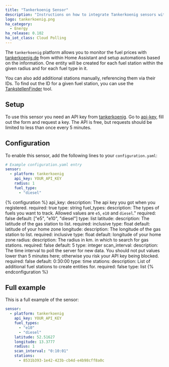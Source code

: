 ```yaml
---
title: "Tankerkoenig Sensor"
description: "Instructions on how to integrate Tankerkoenig sensors within Home Assistant."
logo: tankerkoenig.png
ha_category:
  - Energy
ha_release: 0.102
ha_iot_class: Cloud Polling
---
```


The `tankerkoenig` platform allows you to monitor the fuel prices with [tankerkoenig.de](https://www.tankerkoenig.de/) from within Home Assistant and setup automations based on the information.
One entity will be created for each fuel station within the given radius and for each fuel type in it.

You can also add additional stations manually, referencing them via their IDs. To find out the ID for a given fuel station, you can use the [TankstellenFinder](https://creativecommons.tankerkoenig.de/TankstellenFinder/index.html) tool.

## Setup

To use this sensor you need an API key from [tankerkoenig](https://creativecommons.tankerkoenig.de). Go to [api-key](https://creativecommons.tankerkoenig.de/api-key), fill out the form and request a key. The API is free, but requests should be limited to less than once every 5 minutes.

## Configuration

To enable this sensor, add the following lines to your `configuration.yaml`:

```yaml
# Example configuration.yaml entry
sensor:
  - platform: tankerkoenig
    api_key: YOUR_API_KEY
    radius: 1
    fuel_type: 
      - "diesel"
```

{% configuration %}
api_key:
  description: The api key you got when you registered.
  required: true
  type: string
fuel_types:
  description: The types of fuels you want to track. Allowed values are `e5`, `e10` and `diesel`."
  required: false
  default: ["e5", "e10", "diesel"]
  type: list
latitude:
  description: The latitude of the gas station to list.
  required: inclusive
  type: float
  default: latitude of your home zone
longitude:
  description: The longitude of the gas station to list.
  required: inclusive
  type: float
  default: longitude of your home zone
radius:
  description: The radius in km. in which to search for gas stations. 
  required: false
  default: 5
  type: integer
scan_interval:
  description: The time interval to poll the server for new data. You should not put values lower than 5 minutes here; otherwise you risk your API key being blocked.
  required: false
  default: 0:30:00
  type: time
stations:
  description: List of additional fuel stations to create entities for.
  required: false
  type: list
{% endconfiguration %}

## Full example

This is a full example of the sensor:

```yaml
sensor:
  - platform: tankerkoenig
    api_key: YOUR_API_KEY
    fuel_types:
      - "e10"
      - "diesel"
    latitude: 52.51627
    longitude: 13.3777
    radius: 1
    scan_interval: "0:10:01"
    stations:
      - 8531b393-1e42-423b-cb4d-e4b98cff8a0c
```
